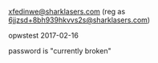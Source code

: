 xfedinwe@sharklasers.com (reg as 6jjzsd+8bh939hkvvs2s@sharklasers.com)

opwstest 2017-02-16

password is "currently broken"